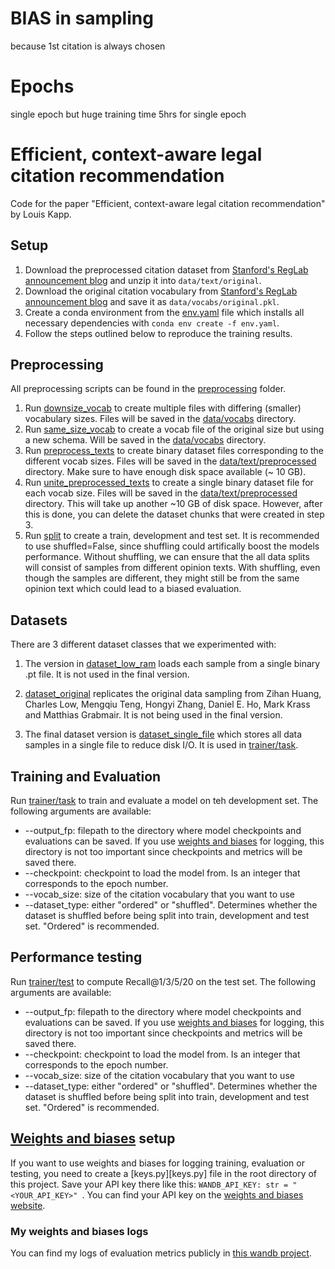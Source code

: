 # BIAS in sampling
because 1st citation is always chosen



# Epochs
single epoch but huge training time
5hrs for single epoch


# Efficient, context-aware legal citation recommendation
Code for the paper "Efficient, context-aware legal citation recommendation" by Louis Kapp.
## Setup
1. Download the preprocessed citation dataset from [Stanford's RegLab announcement blog](https://reglab.stanford.edu/data/bva-case-citation-dataset/) and unzip it into `data/text/original`.
2. Download the original citation vocabulary from [Stanford's RegLab announcement blog](https://reglab.stanford.edu/data/bva-case-citation-dataset/) and save it as `data/vocabs/original.pkl`.
3. Create a conda environment from the [env.yaml](env.yaml) file which installs all necessary dependencies with `conda env create -f env.yaml`.
4. Follow the steps outlined below to reproduce the training results.

## Preprocessing

All preprocessing scripts can be found in the [preprocessing](preprocessing) folder.

1. Run [downsize_vocab](preprocessing/downsize_vocab.py) to create multiple files with differing (smaller) vocabulary sizes. Files will be saved in the [data/vocabs](data/vocabs) directory.
2. Run [same_size_vocab](preprocessing/same_size_vocab.py) to create a vocab file of the original size but using a new schema. Will be saved in the [data/vocabs](data/vocabs) directory.
3. Run [preprocess_texts](preprocessing/preprocess_texts.py) to create binary dataset files corresponding to the different vocab sizes. Files will be saved in the [data/text/preprocessed](data/text/preprocessed) directory. Make sure to have enough disk space available (~ 10 GB).
4. Run [unite_preprocessed_texts](preprocessing/unite_preprocessed_texts.py) to create a single binary dataset file for each vocab size. Files will be saved in the [data/text/preprocessed](data/text/preprocessed) directory. This will take up another ~10 GB of disk space. However, after this is done, you can delete the dataset chunks that were created in step 3.
5. Run [split](preprocessing/split.py) to create a train, development and test set. It is recommended to use shuffled=False, since shuffling could artifically boost the models performance. Without shuffling, we can ensure that the all data splits will consist of samples from different opinion texts. With shuffling, even though the samples are different, they might still be from the same opinion text which could lead to a biased evaluation.

## Datasets

There are 3 different dataset classes that we experimented with:
1. The version in [dataset_low_ram](dataset_low_ram.py) loads each sample from a single binary .pt file. It is not used in the final version.

2. [dataset_original](dataset_original.py) replicates the original data sampling from Zihan Huang, Charles Low, Mengqiu Teng, Hongyi Zhang, Daniel E. Ho, Mark Krass and Matthias Grabmair. It is not being used in the final version.

3. The final dataset version is [dataset_single_file](dataset_single_file.py) which stores all data samples in a single file to reduce disk I/O. It is used in [trainer/task](trainer/task.py).

## Training and Evaluation

Run [trainer/task](trainer/task.py) to train and evaluate a model on teh development set. The following arguments are available:
- --output_fp: filepath to the directory where model checkpoints and evaluations can be saved. If you use [weights and biases](https://wandb.ai/) for logging, this directory is not too important since checkpoints and metrics will be saved there.
- --checkpoint: checkpoint to load the model from. Is an integer that corresponds to the epoch number.
- --vocab_size: size of the citation vocabulary that you want to use
- --dataset_type: either "ordered" or "shuffled". Determines whether the dataset is shuffled before being split into train, development and test set. "Ordered" is recommended.

## Performance testing
Run [trainer/test](trainer/test.py) to compute Recall@1/3/5/20 on the test set. The following arguments are available:
- --output_fp: filepath to the directory where model checkpoints and evaluations can be saved. If you use [weights and biases](https://wandb.ai/) for logging, this directory is not too important since checkpoints and metrics will be saved there.
- --checkpoint: checkpoint to load the model from. Is an integer that corresponds to the epoch number.
- --vocab_size: size of the citation vocabulary that you want to use
- --dataset_type: either "ordered" or "shuffled". Determines whether the dataset is shuffled before being split into train, development and test set. "Ordered" is recommended.

## [Weights and biases](https://wandb.ai/) setup
If you want to use weights and biases for logging training, evaluation or testing, you need to create a [keys.py][keys.py] file in the root directory of this project. Save your API key there like this: `WANDB_API_KEY: str = "<YOUR_API_KEY>"
`. You can find your API key on the [weights and biases website](https://wandb.ai/authorize).

### My weights and biases logs
You can find my logs of evaluation metrics publicly in [this wandb project](https://wandb.ai/advanced-nlp/legal-citation-rec?workspace=user-).

